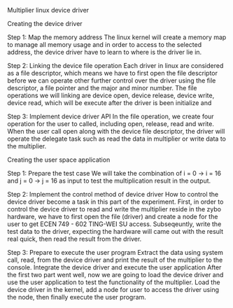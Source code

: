 Multiplier linux device driver

Creating the device driver

Step 1: Map the memory address
The linux kernel will create a memory map to manage all memory usage and in order to access to the selected address, the device driver have to learn to where is the driver lie in.

Step 2: Linking the device file operation
Each driver in linux are considered as a file descriptor, which means we have to first open the file descriptor before we can operate other further control over the driver using the file descriptor, a file pointer and the major and minor number. The file operations we will linking are device open, device release, device write, device read, which will be execute after the driver is been initialize and

Step 3: Implement device driver API
In the file operation, we create four operation for the user to called, including open, release, read and write. When the user call open along with the device file descriptor, the driver will operate the delegate task such as read the data in multiplier or write data to the multiplier.


Creating the user space application 

Step 1: Prepare the test case
We will take the combination of i = 0 → i = 16 and j = 0 → j = 16 as input to test the multiplication result in the output.

Step 2: Implement the control method of device driver
How to control the device driver become a task in this part of the experiment. First, in order to control the device driver to read and write the multiplier reside in the zybo hardware, we have to first open the file (driver) and create a node for the user to get
ECEN 749 - 602 TING-WEI SU
 access. Subseqeuntly, write the test data to the driver, expecting the hardware will came out with the result real quick, then read the result from the driver.

Step 3: Prepare to execute the user program
Extract the data using system call, read, from the device driver and print the result of the multiplier to the console.
Integrate the device driver and execute the user application
After the first two part went well, now we are going to load the device driver and use the user application to test the functionality of the multiplier. Load the device driver in the kernel, add a node for user to access the driver using the node, then finally execute the user program.
